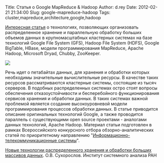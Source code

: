Title: Статья о Google MapReduce & Hadoop
Author: d.rey
Date: 2012-02-21 21:34:00
Slug: google-mapreduce-hadoop
Tags: cluster,mapreduce,architecture,google,hadoop


[Интересная статья](http://www.ict.edu.ru/ft/005652/62329e1-st16.pdf) о технологиях, позволяющих организовать распределенное хранение и параллельную обработку больших объемов данных в крупномасштабных кластерных системах на базе технологий Google File System (GFS), Hadoop File System (HDFS), Google BigTable, HBase, модели программирования MapReduce, Apache Hadoop, Microsoft Dryad, Chubby, ZooKeeper.

![](http://4.bp.blogspot.com/-wUFlL-5IbUs/TIxO0rtpxOI/AAAAAAAAAQg/nLMBpXvcR0M/s200/hadoop-logo.jpg)

Речь идет о петабайтах данных, для хранения и обработки которых необходимы значительные вычислительные ресурсы. В качестве таких ресурсов рассматриваются кластерные системы, состоящие из тысяч серверов. В подобных распределенных системах остро стоят вопросы обеспечения отказоустойчивости и бесперебойного функционирования сервисов хранения и обработки данных. В таких системах важной проблемой является создание высокоуровневой модели программирования процессов обработки данных. В статье приводится описание оригинальных технологий Google, а также проводится параллель с существующими open source проектами - аналогами данных технологий, Apache Hadoop. Материал статьи подготовлен в рамках Всероссийского конкурсного отбора обзорно-аналитических статей по приоритетному направлению "[Информационно-телекоммуникационные системы](http://www.ict.edu.ru/itkonkurs2008/)". 

[Новые технологии распределенного хранения и обработки больших массивов данных](http://www.ict.edu.ru/ft/005652/62329e1-st16.pdf). О.В. Сухорослов. Институт системного анализа РАН 

